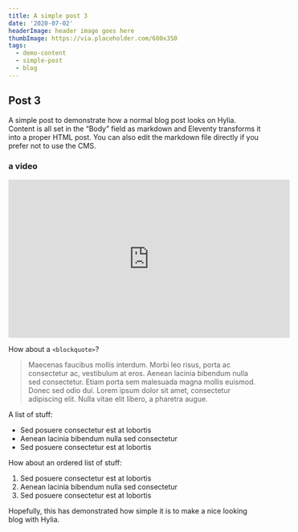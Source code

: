 ```yaml
---
title: A simple post 3
date: '2020-07-02'
headerImage: header image goes here
thumbImage: https://via.placeholder.com/600x350
tags:
  - demo-content
  - simple-post
  - blog
---
```

## Post 3

A simple post to demonstrate how a normal blog post looks on Hylia. Content is all set in the “Body” field as markdown and Eleventy transforms it into a proper HTML post. You can also edit the markdown file directly if you prefer not to use the CMS.

### a video
<iframe width="560" height="315" src="https://www.youtube-nocookie.com/embed/IiPQYQT2-wg" frameborder="0" allow="accelerometer; autoplay; encrypted-media; gyroscope; picture-in-picture" allowfullscreen></iframe>

How about a `<blockquote>`?

> Maecenas faucibus mollis interdum. Morbi leo risus, porta ac consectetur ac, vestibulum at eros. Aenean lacinia bibendum nulla sed consectetur. Etiam porta sem malesuada magna mollis euismod. Donec sed odio dui. Lorem ipsum dolor sit amet, consectetur adipiscing elit. Nulla vitae elit libero, a pharetra augue.

A list of stuff:

- Sed posuere consectetur est at lobortis
- Aenean lacinia bibendum nulla sed consectetur
- Sed posuere consectetur est at lobortis

How about an ordered list of stuff:

1. Sed posuere consectetur est at lobortis
2. Aenean lacinia bibendum nulla sed consectetur
3. Sed posuere consectetur est at lobortis


Hopefully, this has demonstrated how simple it is to make a nice looking blog with Hylia.
